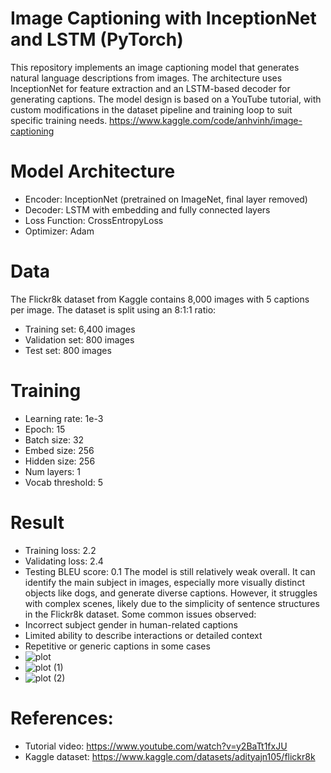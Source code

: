 # Image Captioning with InceptionNet and LSTM (PyTorch)
This repository implements an image captioning model that generates natural language descriptions from images. The architecture uses InceptionNet for feature extraction and an LSTM-based decoder for generating captions. The model design is based on a YouTube tutorial, with custom modifications in the dataset pipeline and training loop to suit specific training needs. https://www.kaggle.com/code/anhvinh/image-captioning

# Model Architecture
- Encoder: InceptionNet (pretrained on ImageNet, final layer removed)
- Decoder: LSTM with embedding and fully connected layers
- Loss Function: CrossEntropyLoss
- Optimizer: Adam

# Data
The Flickr8k dataset from Kaggle contains 8,000 images with 5 captions per image. The dataset is split using an 8:1:1 ratio:
- Training set: 6,400 images
- Validation set: 800 images
- Test set: 800 images

# Training
- Learning rate: 1e-3
- Epoch: 15
- Batch size: 32
- Embed size: 256
- Hidden size: 256
- Num layers: 1
- Vocab threshold: 5

# Result
- Training loss: 2.2
- Validating loss: 2.4
- Testing BLEU score: 0.1
The model is still relatively weak overall. It can identify the main subject in images, especially more visually distinct objects like dogs, and generate diverse captions. However, it struggles with complex scenes, likely due to the simplicity of sentence structures in the Flickr8k dataset.
Some common issues observed:
- Incorrect subject gender in human-related captions
- Limited ability to describe interactions or detailed context
- Repetitive or generic captions in some cases
- ![plot](https://github.com/user-attachments/assets/85687dad-3765-4143-8ef6-05afe5e4f32d)
- ![plot (1)](https://github.com/user-attachments/assets/7741cbcd-8205-4468-be28-52247d12a107)
- ![plot (2)](https://github.com/user-attachments/assets/c1de8e1e-2184-429e-beaa-20a976fd5874)


# References:
- Tutorial video: https://www.youtube.com/watch?v=y2BaTt1fxJU
- Kaggle dataset: https://www.kaggle.com/datasets/adityajn105/flickr8k
